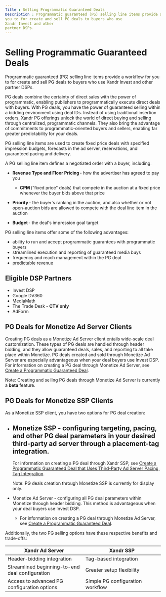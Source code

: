 ```yaml
---
Title : Selling Programmatic Guaranteed Deals
Description : Programmatic guaranteed (PG) selling line items provide a workflow for
you to for create and sell PG deals to buyers who use
Xandr Invest and other
partner DSPs.
---
```



# Selling Programmatic Guaranteed Deals



Programmatic guaranteed (PG) selling line items provide a workflow for
you to for create and sell PG deals to buyers who use
Xandr Invest and other
partner DSPs.

PG deals combine the certainty of direct sales with the power of
programmatic, enabling publishers to programmatically execute direct
deals with buyers. With PG deals, you have the power of guaranteed
selling within a bidding environment using deal IDs. Instead of using
traditional insertion orders, Xandr PG offerings
unlock the world of direct buying and selling through centralized,
programmatic channels. They also bring the advantage of commitments to
programmatic-oriented buyers and sellers, enabling far greater
predictability for your deals.

PG selling line items are used to create fixed price deals with
specified impression budgets, forecasts in the ad server, reservations,
and guaranteed pacing and delivery.

A PG selling line item defines a negotiated order with a buyer,
including:

- **Revenue Type and Floor Pricing** - how the advertiser has agreed to
  pay you

  - **CPM** ("fixed price" deals) that compete in the auction at a fixed
    price whenever the buyer bids above that price

<!-- -->

- **Priority** - the buyer's ranking in the auction, and also whether or
  not open-auction bids are allowed to compete with the deal line item
  in the auction

- **Budget** - the deal's impression goal target

PG selling line items offer some of the following advantages:

- ability to run and accept programmatic guarantees with programmatic
  buyers
- streamlined execution and reporting of guaranteed media buys
- frequency and reach management within the PG deal
- predictable revenue

<div id="programmatic-guaranteed-selling-line-items__section_agm_v5x_k5b"
>

## Eligible DSP Partners

- Invest DSP
- Google DV360
- MediaMath
- The Trade Desk - **CTV only**
- AdForm



<div id="programmatic-guaranteed-selling-line-items__section_wmz_1pt_gtb"
>

## PG Deals for Monetize Ad Server Clients



Creating PG deals as a Monetize Ad Server client
entails wide-scale deal customization. These types of PG deals are
handled through header bidding, and they allow guaranteed deals, sales,
and reporting to all take place within Monetize.
PG deals created and sold through Monetize Ad
Server are especially advantageous when your deal buyers use
Invest DSP. For information on creating a PG
deal through Monetize Ad Server, see
<a href="create-a-programmatic-guaranteed-selling-line-item.html"
class="xref"
title="Learn step by step how to create and customize a programmatic guaranteed (PG) deal through Monetize Ad Server.">Create
a Programmatic Guaranteed Deal</a>.

<div id="programmatic-guaranteed-selling-line-items__note_dpz_ycd_ntb"


Note: Creating and selling PG deals
through Monetize Ad Server is currently a
**beta** feature.







<div id="programmatic-guaranteed-selling-line-items__section_xmz_1pt_gtb"
>

## PG Deals for Monetize SSP Clients



As a Monetize SSP client, you have two options
for PG deal creation:

- Monetize SSP - configuring targeting, pacing,
  and other PG deal parameters in your desired third-party ad server
  through a placement-tag integration.
  - 

    For information on creating a PG deal through
    Xandr SSP, see
    <a href="create-a-programmatic-guaranteed-selling-line-item-ssp.html"
    class="xref"
    title="To create a PG deal that uses pacing in your ad server of record, you need to select a buyer, ad type, CPM, impression budget, flight dates, and a placement specifically created for the PG deal.">Create
    a Programmatic Guaranteed Deal that Uses Third-Party Ad Server Pacing,
    Tag Integration</a>.
    <div id="programmatic-guaranteed-selling-line-items__note_om5_gvx_k5b"
    

    Note: PG deals creation through
    Monetize SSP is currently for display only.

    

    
- Monetize Ad Server - configuring all PG deal
  parameters within Monetize through header
  bidding. This method is advantageous when your deal buyers use
  Invest DSP.
  - For information on creating a PG deal through
    Monetize Ad Server, see
    <a href="create-a-programmatic-guaranteed-selling-line-item.html"
    class="xref"
    title="Learn step by step how to create and customize a programmatic guaranteed (PG) deal through Monetize Ad Server.">Create
    a Programmatic Guaranteed Deal</a>.

Additionally, the two PG selling options have these respective benefits
and trade-offs:

<table
id="programmatic-guaranteed-selling-line-items__table_itj_2n5_j5b"
class="table frame-all">
<colgroup>
<col style="width: 50%" />
<col style="width: 50%" />
</colgroup>
<thead class="thead">
<tr class="header row">
<th
id="programmatic-guaranteed-selling-line-items__table_itj_2n5_j5b__entry__1"
class="entry">Xandr Ad Server</th>
<th
id="programmatic-guaranteed-selling-line-items__table_itj_2n5_j5b__entry__2"
class="entry">Xandr SSP</th>
</tr>
</thead>
<tbody class="tbody">
<tr class="odd row">
<td class="entry"
headers="programmatic-guaranteed-selling-line-items__table_itj_2n5_j5b__entry__1">Header-bidding
integration</td>
<td class="entry"
headers="programmatic-guaranteed-selling-line-items__table_itj_2n5_j5b__entry__2">Tag-based
integration</td>
</tr>
<tr class="even row">
<td class="entry"
headers="programmatic-guaranteed-selling-line-items__table_itj_2n5_j5b__entry__1">Streamlined
beginning-to-end deal configuration</td>
<td class="entry"
headers="programmatic-guaranteed-selling-line-items__table_itj_2n5_j5b__entry__2">Greater
setup flexibility</td>
</tr>
<tr class="odd row">
<td class="entry"
headers="programmatic-guaranteed-selling-line-items__table_itj_2n5_j5b__entry__1">Access
to advanced PG configuration options</td>
<td class="entry"
headers="programmatic-guaranteed-selling-line-items__table_itj_2n5_j5b__entry__2">Simple
PG configuration workflow</td>
</tr>
</tbody>
</table>








